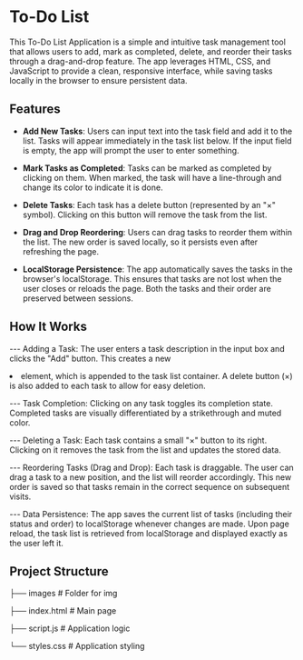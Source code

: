 # To-Do List

This To-Do List Application is a simple and intuitive task management tool that allows users to add, mark as completed, delete, and reorder their tasks through a drag-and-drop feature. The app leverages HTML, CSS, and JavaScript to provide a clean, responsive interface, while saving tasks locally in the browser to ensure persistent data.

## Features

- **Add New Tasks**:
Users can input text into the task field and add it to the list. Tasks will appear immediately in the task list below.
If the input field is empty, the app will prompt the user to enter something.

- **Mark Tasks as Completed**:
Tasks can be marked as completed by clicking on them. When marked, the task will have a line-through and change its color to indicate it is done.

- **Delete Tasks**:
Each task has a delete button (represented by an "×" symbol). Clicking on this button will remove the task from the list.

- **Drag and Drop Reordering**:
Users can drag tasks to reorder them within the list. The new order is saved locally, so it persists even after refreshing the page.

- **LocalStorage Persistence**:
The app automatically saves the tasks in the browser's localStorage. This ensures that tasks are not lost when the user closes or reloads the page.
Both the tasks and their order are preserved between sessions.



## How It Works

--- Adding a Task:
The user enters a task description in the input box and clicks the "Add" button. This creates a new <li> element, which is appended to the task list container.
A delete button (<span>×</span>) is also added to each task to allow for easy deletion.

--- Task Completion:
Clicking on any task toggles its completion state. Completed tasks are visually differentiated by a strikethrough and muted color.

--- Deleting a Task:
Each task contains a small "×" button to its right. Clicking on it removes the task from the list and updates the stored data.

--- Reordering Tasks (Drag and Drop):
Each task is draggable. The user can drag a task to a new position, and the list will reorder accordingly. This new order is saved so that tasks remain in the correct sequence on subsequent visits.

--- Data Persistence:
The app saves the current list of tasks (including their status and order) to localStorage whenever changes are made. Upon page reload, the task list is retrieved from localStorage and displayed exactly as the user left it.



## Project Structure

  ├── images # Folder for img
  
  ├── index.html # Main page 
  
  ├── script.js # Application logic
  
  └── styles.css # Application styling 
